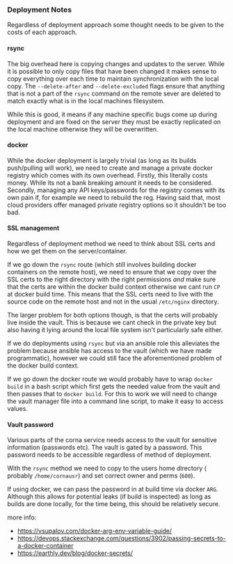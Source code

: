 ### Deployment Notes

Regardless of deployment approach some thought needs to be given to the costs
of each approach.

#### rsync
The big overhead here is copying changes and updates to the server. While it
is possible to only copy files that have been changed it makes sense to copy
everything over each time to maintain synchronization with the local copy.
The `--delete-after` and `--delete-excluded` flags ensure that anything that is
not a part of the `rsync` command on the remote sever are deleted to match
exactly what is in the local machines filesystem.  


While this is good, it means if any machine specific bugs come up during
deployment and are fixed on the server they must be exactly replicated on the
local machine otherwise they will be overwritten.


#### docker
While the docker deployment is largely trivial (as long as its builds
push/pulling will work), we need to create and manage a private docker registry
which comes with its own overhead. Firstly, this literally costs money. While
its not a bank breaking amount it needs to be considered. Secondly, managing
any API keys/passwords for the registry comes with its own pain if, for example
we need to rebuild the reg. Having said that, most cloud providers offer
managed private registry options so it shouldn't be too bad.  


#### SSL management
Regardless of deployment method we need to think about SSL certs and how we
get them on the server/container.  


If we go down the `rsync` route (which still involves building docker
containers on the remote host), we need to ensure that we copy over the SSL
certs to the right directory with the right permissions _and_ make sure that
the certs are within the docker build context otherwise we cant run `CP` at
docker build time. This means that the SSL certs need to live with the source
code on the remote host and not in the usual `/etc/nginx` directory.  

The larger problem for both options though, is that the certs will probably
live inside the vault. This is because we cant check in the private key but
also having it lying around the local file system isn't particularly safe
either.  

If we do deployments using `rsync` but via an ansible role this alleviates the
problem because ansible has access to the vault (which we have made
programmatic), however we could still face the aforementioned problem of the
docker build context.  

If we go down the docker route we would probably have to wrap `docker build` in
a bash script which first gets the needed value from the vault and then passes
that to `docker build`. For this to work we will need to change the vault
manager file into a command line script, to make it easy to access values.


#### Vault password
Various parts of the corna service needs access to the vault for sensitive
information (passwords etc). The vault is gated by a password. This password
needs to be accessible regardless of method of deployment.

With the `rsync` method we need to copy to the users home directory (
probably `/home/cornausr`) and set correct owner and perms (`600`).  

If using docker, we can pass the password in at build time via docker
`ARG`. Although this allows for potential leaks (if build is inspected)
as long as builds are done locally, for the time being, this should be
relatively secure.


more info:  
- https://vsupalov.com/docker-arg-env-variable-guide/
- https://devops.stackexchange.com/questions/3902/passing-secrets-to-a-docker-container
- https://earthly.dev/blog/docker-secrets/
